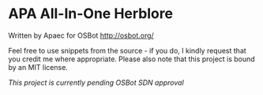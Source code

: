 # APA All-In-One Herblore
Written by Apaec for OSBot http://osbot.org/

Feel free to use snippets from the source - if you do, I kindly request that you credit me where appropriate. Please also note that this project is bound by an MIT license.

*This project is currently pending OSBot SDN approval*
